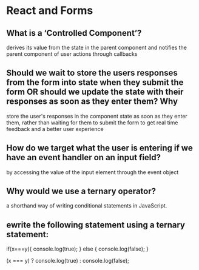 # React and Forms

## What is a ‘Controlled Component’?

derives its value from the state in the parent component and notifies the parent component of user actions through callbacks

## Should we wait to store the users responses from the form into state when they submit the form OR should we update the state with their responses as soon as they enter them? Why

store the user's responses in the component state as soon as they enter them, rather than waiting for them to submit the form to get real time feedback and a better user experience

## How do we target what the user is entering if we have an event handler on an input field?

by accessing the value of the input element through the event object

## Why would we use a ternary operator?

a shorthand way of writing conditional statements in JavaScript.

## ewrite the following statement using a ternary statement:

if(x===y){
  console.log(true);
} else {
  console.log(false);
}

(x === y) ? console.log(true) : console.log(false);
